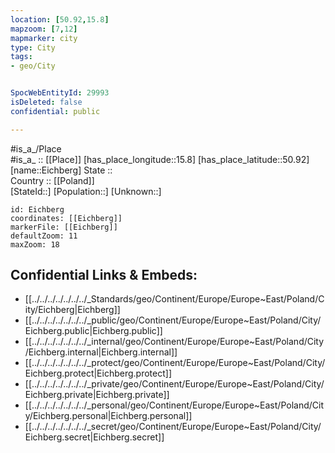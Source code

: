 ```yaml
---
location: [50.92,15.8] 
mapzoom: [7,12] 
mapmarker: city 
type: City
tags:
- geo/City


SpocWebEntityId: 29993
isDeleted: false
confidential: public

---
```

#is_a_/Place  
#is_a_ :: [[Place]] 
[has_place_longitude::15.8] 
[has_place_latitude::50.92] 
[name::Eichberg] 
State ::  
Country :: [[Poland]]  
[StateId::] 
[Population::] 
[Unknown::] 


```leaflet
id: Eichberg
coordinates: [[Eichberg]] 
markerFile: [[Eichberg]] 
defaultZoom: 11 
maxZoom: 18
```


## Confidential Links & Embeds: 
- [[../../../../../../../_Standards/geo/Continent/Europe/Europe~East/Poland/City/Eichberg|Eichberg]] 
- [[../../../../../../../_public/geo/Continent/Europe/Europe~East/Poland/City/Eichberg.public|Eichberg.public]] 
- [[../../../../../../../_internal/geo/Continent/Europe/Europe~East/Poland/City/Eichberg.internal|Eichberg.internal]] 
- [[../../../../../../../_protect/geo/Continent/Europe/Europe~East/Poland/City/Eichberg.protect|Eichberg.protect]] 
- [[../../../../../../../_private/geo/Continent/Europe/Europe~East/Poland/City/Eichberg.private|Eichberg.private]] 
- [[../../../../../../../_personal/geo/Continent/Europe/Europe~East/Poland/City/Eichberg.personal|Eichberg.personal]] 
- [[../../../../../../../_secret/geo/Continent/Europe/Europe~East/Poland/City/Eichberg.secret|Eichberg.secret]] 
